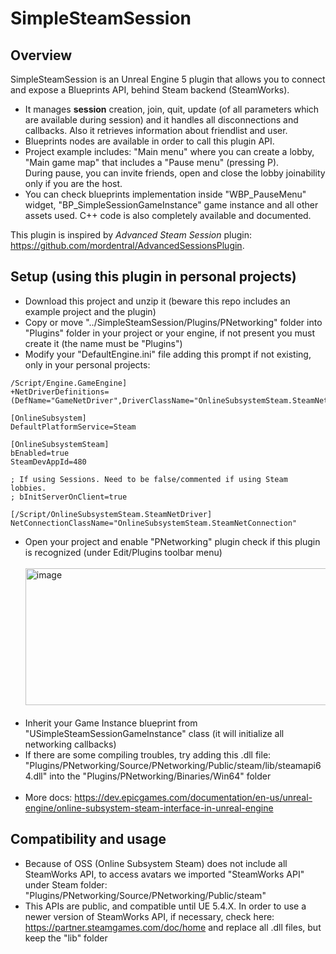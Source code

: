 # SimpleSteamSession
## Overview
SimpleSteamSession is an Unreal Engine 5 plugin that allows you to connect and expose a Blueprints API, behind Steam backend (SteamWorks). <br>
- It manages <b>session</b> creation, join, quit, update (of all parameters which are available during session) and it handles all disconnections and callbacks. Also it retrieves information about friendlist and user.
- Blueprints nodes are available in order to call this plugin API. <br>
- Project example includes: "Main menu" where you can create a lobby, "Main game map" that includes a "Pause menu" (pressing P). <br> During pause, you can invite friends, open and close the lobby joinability only if you are the host.
- You can check blueprints implementation inside "WBP_PauseMenu" widget, "BP_SimpleSessionGameInstance" game instance and all other assets used. C++ code is also completely available and documented.

This plugin is inspired by <i>Advanced Steam Session</i> plugin: https://github.com/mordentral/AdvancedSessionsPlugin. <br>

## Setup (using this plugin in personal projects)
- Download this project and unzip it (beware this repo includes an example project and the plugin)
- Copy or move "../SimpleSteamSession/Plugins/PNetworking" folder into "Plugins" folder in your project or your engine, if not present you must create it (the name must be "Plugins")
- Modify your "DefaultEngine.ini" file adding this prompt if not existing, only in your personal projects:
```
/Script/Engine.GameEngine]
+NetDriverDefinitions=(DefName="GameNetDriver",DriverClassName="OnlineSubsystemSteam.SteamNetDriver",DriverClassNameFallback="OnlineSubsystemUtils.IpNetDriver")

[OnlineSubsystem]
DefaultPlatformService=Steam

[OnlineSubsystemSteam]
bEnabled=true
SteamDevAppId=480

; If using Sessions. Need to be false/commented if using Steam lobbies.
; bInitServerOnClient=true

[/Script/OnlineSubsystemSteam.SteamNetDriver]
NetConnectionClassName="OnlineSubsystemSteam.SteamNetConnection"
```
- Open your project and enable "PNetworking" plugin check if this plugin is recognized (under Edit/Plugins toolbar menu)<br><br>
  <img width="1188" height="219" alt="image" src="https://github.com/user-attachments/assets/9928ced9-10f9-4439-8e7b-cfc2cd356b6a" space="100"/><br><br>
- Inherit your Game Instance blueprint from "USimpleSteamSessionGameInstance" class (it will initialize all networking callbacks)
- If there are some compiling troubles, try adding this .dll file: "Plugins/PNetworking/Source/PNetworking/Public/steam/lib/steamapi64.dll" into the "Plugins/PNetworking/Binaries/Win64" folder <br><br>
- More docs: https://dev.epicgames.com/documentation/en-us/unreal-engine/online-subsystem-steam-interface-in-unreal-engine

## Compatibility and usage
- Because of OSS (Online Subsystem Steam) does not include all SteamWorks API, to access avatars we imported "SteamWorks API" under Steam folder: "Plugins/PNetworking/Source/PNetworking/Public/steam"
- This APIs are public, and compatible until UE 5.4.X. In order to use a newer version of SteamWorks API, if necessary, check here: <br> https://partner.steamgames.com/doc/home and replace all .dll files, but keep the "lib" folder
